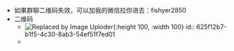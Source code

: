 - 如果群聊二维码失效，可以加我的微信拉你进去：fishyer2850
- 二维码
	- ![Replaced by Image Uploder](https://photo.fishyer.com/static/wxq.jpeg){:height 100, :width 100}
	  id:: 625f12b7-b1f5-4c30-8ab3-54ef51f7ed01
	-